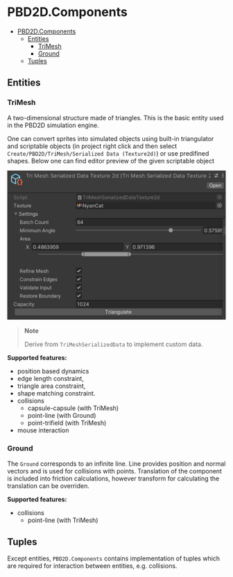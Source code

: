 # PBD2D.Components

- [PBD2D.Components](#pbd2dcomponents)
  - [Entities](#entities)
    - [TriMesh](#trimesh)
    - [Ground](#ground)
  - [Tuples](#tuples)

## Entities

### TriMesh

A two-dimensional structure made of triangles.
This is the basic entity used in the PBD2D simulation engine.

One can convert sprites into simulated objects using built-in triangulator and scriptable objects (in project right click and then select `Create/PBD2D/TriMesh/Serialized Data (Texture2d)`) or use predifined shapes.
Below one can find editor preview of the given scriptable object

![trimesh-serialized-data-texture2d](../../Documentation~/trimesh-serialized-data-texture-2d.png)

> **Note**
>
> Derive from `TriMeshSerializedData` to implement custom data.

**Supported features:**

- position based dynamics
- edge length constraint,
- triangle area constraint,
- shape matching constraint.
- collisions
  - capsule-capsule (with TriMesh)
  - point-line (with Ground)
  - point-trifield (with TriMesh)
- mouse interaction

### Ground

The `Ground` corresponds to an infinite line.
Line provides position and normal vectors and is used for collisions with points.
Translation of the component is included into friction calculations, however transform for calculating the translation can be overriden.

**Supported features:**
- collisions
  - point-line (with TriMesh)

## Tuples

Except entities, `PBD2D.Components` contains implementation of tuples which are required for interaction between entities, e.g. collisions.
